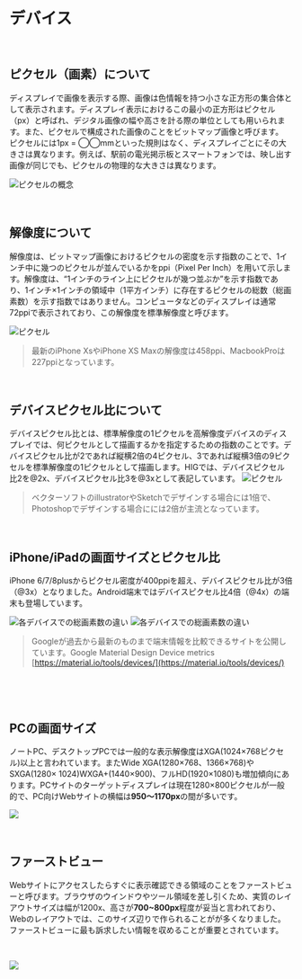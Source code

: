 # デバイス


&nbsp;
&nbsp;


## ピクセル（画素）について
 
ディスプレイで画像を表示する際、画像は色情報を持つ小さな正方形の集合体として表示されます。ディスプレイ表示におけるこの最小の正方形はピクセル（px）と呼ばれ、デジタル画像の幅や高さを計る際の単位としても用いられます。また、ピクセルで構成された画像のことをビットマップ画像と呼びます。  
ピクセルには1px = ◯◯mmといった規則はなく、ディスプレイごとにその大きさは異なります。例えば、駅前の電光掲示板とスマートフォンでは、映し出す画像が同じでも、ピクセルの物理的な大きさは異なります。

![ピクセルの概念](img/pixel.png) 


&nbsp;
&nbsp;


## 解像度について
  
解像度は、ビットマップ画像におけるピクセルの密度を示す指数のことで、1インチ中に幾つのピクセルが並んでいるかをppi（Pixel Per Inch）を用いて示します。解像度は、“1インチのライン上にピクセルが幾つ並ぶか”を示す指数であり、1インチ×1インチの領域中（1平方インチ）に存在するピクセルの総数（総画素数）を示す指数ではありません。コンピュータなどのディスプレイは通常72ppiで表示されており、この解像度を標準解像度と呼びます。

![ピクセル](img/density.png) 


> 最新のiPhone XsやiPhone XS Maxの解像度は458ppi、MacbookProは227ppiとなっています。


&nbsp;
&nbsp;



## デバイスピクセル比について

デバイスピクセル比とは、標準解像度の1ピクセルを高解像度デバイスのディスプレイでは、何ピクセルとして描画するかを指定するための指数のことです。デバイスピクセル比が2であれば縦横2倍の4ピクセル、3であれば縦横3倍の9ピクセルを標準解像度の1ピクセルとして描画します。HIGでは、デバイスピクセル比2を@2x、デバイスピクセル比3を@3xとして表記しています。
![ピクセル](img/pixel_ratio.png)    


> ベクターソフトのillustratorやSketchでデザインする場合には1倍で、Photoshopでデザインする場合にには2倍が主流となっています。


&nbsp;
&nbsp;




## iPhone/iPadの画面サイズとピクセル比
iPhone 6/7/8plusからピクセル密度が400ppiを超え、デバイスピクセル比が3倍（@3x）となりました。Android端末ではデバイスピクセル比4倍（@4x）の端末も登場しています。

![各デバイスでの総画素数の違い](img/screen_size.png) 
![各デバイスでの総画素数の違い](img/screen_size_ipad.png)   



> Googleが過去から最新のものまで端末情報を比較できるサイトを公開しています。Google Material Design Device metrics　[https://material.io/tools/devices/](https://material.io/tools/devices/)

&nbsp;
&nbsp;

<!--

##Retina対応の画像の作成方法 -iOS Application-
スマートデバイス用アプリケーションの画像も、デバイスピクセル比2(@2x)を基準に行われています。従って、画像サイズはWeb用画像同様、実際の表示サイズの縦横2倍で作成します。  
-->

&nbsp;
&nbsp;

## PCの画面サイズ

ノートPC、デスクトップPCでは一般的な表示解像度はXGA(1024×768ピクセル)以上と言われています。またWide XGA(1280×768、1366×768)やSXGA(1280× 1024)WXGA+(1440×900)、フルHD(1920×1080)も増加傾向にあります。PCサイトのターゲットディスプレイは現在1280×800ピクセルが一般的で、PC向けWebサイトの横幅は**950〜1170px**の間が多いです。  


![](img/screen_size_pc.png)



&nbsp;
&nbsp;

## ファーストビュー

Webサイトにアクセスしたらすぐに表示確認できる領域のことをファーストビューと呼びます。ブラウザのウインドウやツール領域を差し引くため、実質のレイアウトサイズは幅が1200x、高さが**700~800px**程度が妥当と言われており、Webのレイアウトでは、このサイズ辺りで作られることがが多くなりました。ファーストビューに最も訴求したい情報を収めることが重要とされています。 


&nbsp;
&nbsp;

![](img/screen_size_firstview.png)